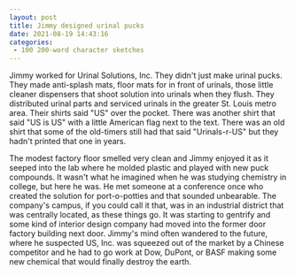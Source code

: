 ```yaml
---
layout: post
title: Jimmy designed urinal pucks
date: 2021-08-19 14:43:16
categories:
 - 100 200-word character sketches
---
```


Jimmy worked for Urinal Solutions, Inc. They didn't just make urinal pucks. They made anti-splash mats, floor mats for in front of urinals, those little cleaner dispensers that shoot solution into urinals when they flush. They distributed urinal parts and serviced urinals in the greater St. Louis metro area. Their shirts said "US" over the pocket. There was another shirt that said "US is US" with a little American flag next to the text. There was an old shirt that some of the old-timers still had that said "Urinals-r-US" but they hadn't printed that one in years.

The modest factory floor smelled very clean and Jimmy enjoyed it as it seeped into the lab where he molded plastic and played with new puck compounds. It wasn't what he imagined when he was studying chemistry in college, but here he was. He met someone at a conference once who created the solution for port-o-potties and that sounded unbearable. The company's campus, if you could call it that, was in an industrial district that was centrally located, as these things go. It was starting to gentrify and some kind of interior design company had moved into the former door factory building next door. Jimmy's mind often wandered to the future, where he suspected US, Inc. was squeezed out of the market by a Chinese competitor and he had to go work at Dow, DuPont, or BASF making some new chemical that would finally destroy the earth.
